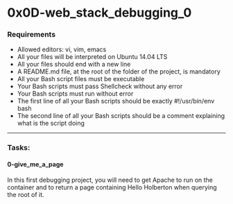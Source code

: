 # 0x0D-web_stack_debugging_0

### Requirements
- Allowed editors: vi, vim, emacs
- All your files will be interpreted on Ubuntu 14.04 LTS
- All your files should end with a new line
- A README.md file, at the root of the folder of the project, is mandatory
- All your Bash script files must be executable
- Your Bash scripts must pass Shellcheck without any error
- Your Bash scripts must run without error
- The first line of all your Bash scripts should be exactly #!/usr/bin/env bash
- The second line of all your Bash scripts should be a comment explaining what is the script doing

---

### Tasks:

#### 0-give_me_a_page
In this first debugging project, you will need to get Apache to run on the container and to return a page containing Hello Holberton when querying the root of it.
